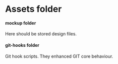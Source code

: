 # Assets folder

#### mockup folder

Here should be stored design files.

#### git-hooks folder

Git hook scripts. They enhanced GIT core behaviour.